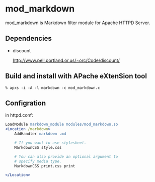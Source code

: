 mod_markdown
============

mod_markdown is Markdown filter module for Apache HTTPD Server.

## Dependencies

* discount

  http://www.pell.portland.or.us/~orc/Code/discount/

## Build and install with APache eXtenSion tool
    % apxs -i -A -l markdown -c mod_markdown.c

## Configration
in httpd.conf:
```apache
LoadModule markdown_module modules/mod_markdown.so
<Location /markdown>
    AddHandler markdown .md

    # If you want to use stylesheet.
    MarkdownCSS style.css

    # You can also provide an optional argument to 
    # specify media type.
    MarkdownCSS print.css print

</Location>
```
